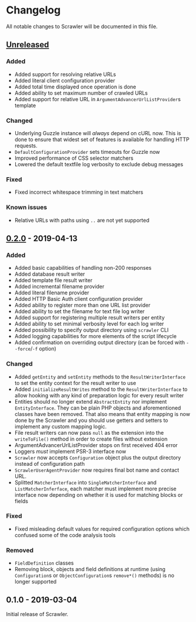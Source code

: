 # Changelog
All notable changes to Scrawler will be documented in this file.

## [Unreleased]
### Added
- Added support for resolving relative URLs
- Added literal client configuration provider
- Added total time displayed once operation is done
- Added ability to set maximum number of crawled URLs
- Added support for relative URL in `ArgumentAdvancerUrlListProvider`s template

### Changed
- Underlying Guzzle instance will _always_ depend on cURL now. This is done to
  ensure that widest set of features is available for handling HTTP requests.
- `DefaultConfigurationProvider` sets timeouts for Guzzle now  
- Improved performance of CSS selector matchers
- Lowered the default textfile log verbosity to exclude debug messages

### Fixed
- Fixed incorrect whitespace trimming in text matchers

### Known issues
- Relative URLs with paths using `..` are not yet supported

## [0.2.0] - 2019-04-13
### Added
- Added basic capabilities of handling non-200 responses
- Added database result writer
- Added template file result writer
- Added incremental filename provider
- Added literal filename provider
- Added HTTP Basic Auth client configuration provider
- Added ability to register more than one URL list provider
- Added ability to set the filename for text file log writer
- Added support for registering multiple result writers per entity
- Added ability to set minimal verbosity level for each log writer
- Added possibility to specify output directory using `scrawler` CLI
- Added logging capabilities for more elements of the script lifecycle
- Added confirmation on overriding output directory (can be forced with `--force`/`-f` option)

### Changed
- Added `getEntity` and `setEntity` methods to the `ResultWriterInterface` to
  set the entity context for the result writer to use
- Added `initializeResultWrites` method to the `ResultWriterInterface` to allow
  hooking with any kind of preparation logic for every result writer
- Entities should no longer extend `AbstractEntity` nor implement `EntityInterface`.
  They can be plain PHP objects and aforementioned classes have been removed. That
  also means that entity mapping is now done by the Scrawler and you should use
  getters and setters to implement any custom mapping logic.
- File result writers can now pass `null` as the extension into the `writeToFile()`
  method in order to create files without extension
- ArgumentAdvancerUrlListProvider stops on first received 404 error
- Loggers _must_ implement PSR-3 interface now  
- `Scrawler` now accepts `Configuration` object plus the output directory instead
  of configuration path
- `ScrawlerUserAgentProvider` now requires final bot name and contact URL.
- Splitted `MatcherInterface` into `SingleMatcherInterface` and `ListMatcherInferface`,
  each matcher must implement more precise interface now depending on whether it
  is used for matching blocks or fields

### Fixed
- Fixed misleading default values for required configuration options which confused
  some of the code analysis tools

### Removed  
- `FieldDefinition` classes
- Removing block, objects and field definitions at runtime (using `Configuration`s
  or `ObjectConfiguration`s `remove*()` methods) is no longer supported

## 0.1.0 - 2019-03-04
Initial release of Scrawler.

[0.2.0]: https://github.com/Sobak/scrawler/compare/v0.1.0...v0.2.0
[Unreleased]: https://github.com/Sobak/scrawler/compare/v0.2.0...develop
